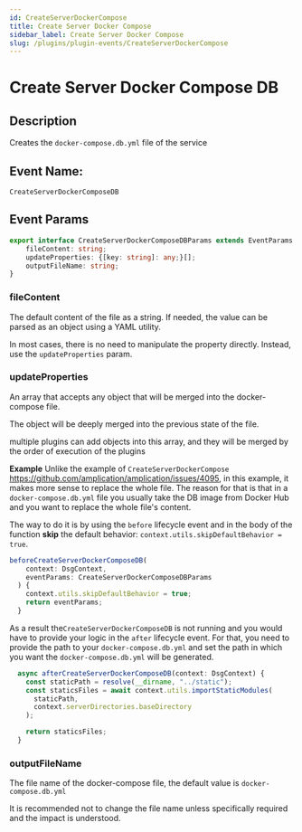 ```yaml
---
id: CreateServerDockerCompose
title: Create Server Docker Compose
sidebar_label: Create Server Docker Compose
slug: /plugins/plugin-events/CreateServerDockerCompose
---
```


# Create Server Docker Compose DB

## Description

Creates the `docker-compose.db.yml` file of the service

## Event Name:
`CreateServerDockerComposeDB`

## Event Params

```ts
export interface CreateServerDockerComposeDBParams extends EventParams {
    fileContent: string;
    updateProperties: {[key: string]: any;}[];
    outputFileName: string;
}
```

### fileContent

The default content of the file as a string. If needed, the value can be parsed as an object using a YAML utility. 

In most cases, there is no need to manipulate the property directly. Instead, use the `updateProperties` param.

### updateProperties

An array that accepts any object that will be merged into the docker-compose file.

The object will be deeply merged into the previous state of the file. 

multiple plugins can add objects into this array, and they will be merged by the order of execution of the plugins

**Example**
Unlike the example of `CreateServerDockerCompose` https://github.com/amplication/amplication/issues/4095, in this example, it makes more sense to replace the whole file. The reason for that is that in a `docker-compose.db.yml` file you usually take the DB image from Docker Hub and you want to replace the whole file's content.

The way to do it is by using the `before` lifecycle event and in the body of the function **skip** the default behavior:
`context.utils.skipDefaultBehavior = true`.

```ts
beforeCreateServerDockerComposeDB(
    context: DsgContext,
    eventParams: CreateServerDockerComposeDBParams
  ) {
    context.utils.skipDefaultBehavior = true;
    return eventParams;
  }
```

As a result the`CreateServerDockerComposeDB` is not running and you would have to provide your logic in the `after` lifecycle event.
For that, you need to provide the path to your `docker-compose.db.yml` and set the path in which you want the `docker-compose.db.yml` will be generated.

```ts
  async afterCreateServerDockerComposeDB(context: DsgContext) {
    const staticPath = resolve(__dirname, "../static");
    const staticsFiles = await context.utils.importStaticModules(
      staticPath,
      context.serverDirectories.baseDirectory
    );

    return staticsFiles;
  }
```

### outputFileName

The file name of the docker-compose file, the default value is `docker-compose.db.yml` 

It is recommended not to change the file name unless specifically required and the impact is understood.